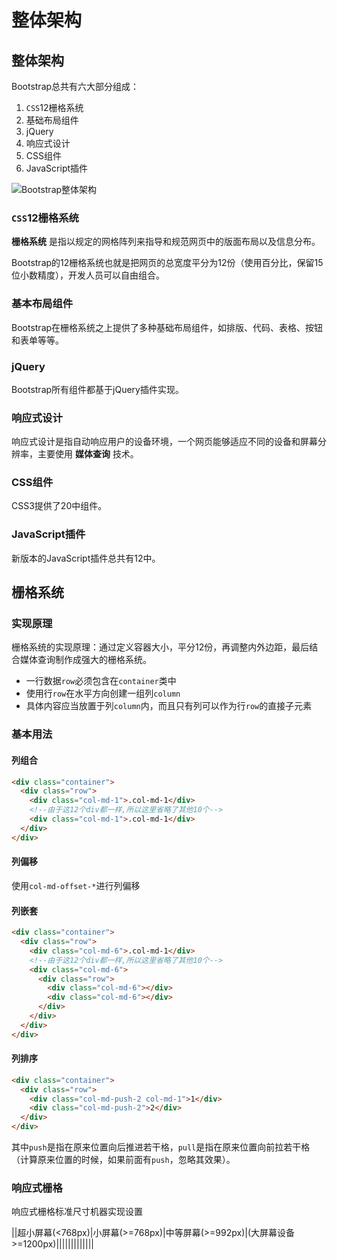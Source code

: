 # 整体架构
## 整体架构
Bootstrap总共有六大部分组成：

1. `CSS`12栅格系统
2. 基础布局组件
3. jQuery
4. 响应式设计
5. CSS组件
6. JavaScript插件

![Bootstrap整体架构](https://raw.githubusercontent.com/xyb930826/Understanding_Bootstrap/master/doc/image/2-Bootstrap%E6%95%B4%E4%BD%93%E6%9E%B6%E6%9E%84.PNG)


### `CSS`12栅格系统
**栅格系统** 是指以规定的网格阵列来指导和规范网页中的版面布局以及信息分布。

Bootstrap的12栅格系统也就是把网页的总宽度平分为12份（使用百分比，保留15位小数精度），开发人员可以自由组合。

### 基本布局组件
Bootstrap在栅格系统之上提供了多种基础布局组件，如排版、代码、表格、按钮和表单等等。

### jQuery
Bootstrap所有组件都基于jQuery插件实现。

### 响应式设计
响应式设计是指自动响应用户的设备环境，一个网页能够适应不同的设备和屏幕分辨率，主要使用 **媒体查询** 技术。

### CSS组件
CSS3提供了20中组件。

### JavaScript插件
新版本的JavaScript插件总共有12中。

## 栅格系统
### 实现原理

栅格系统的实现原理：通过定义容器大小，平分12份，再调整内外边距，最后结合媒体查询制作成强大的栅格系统。

* 一行数据`row`必须包含在`container`类中
* 使用行`row`在水平方向创建一组列`column`
* 具体内容应当放置于列`column`内，而且只有列可以作为行`row`的直接子元素

### 基本用法
#### 列组合

```html
<div class="container">
  <div class="row">
    <div class="col-md-1">.col-md-1</div>
    <!--由于这12个div都一样,所以这里省略了其他10个-->
    <div class="col-md-1">.col-md-1</div>
  </div>
</div>
```

#### 列偏移
使用`col-md-offset-*`进行列偏移

#### 列嵌套
```html
<div class="container">
  <div class="row">
    <div class="col-md-6">.col-md-1</div>
    <!--由于这12个div都一样,所以这里省略了其他10个-->
    <div class="col-md-6">
      <div class="row">
        <div class="col-md-6"></div>
        <div class="col-md-6"></div>
      </div>
    </div>
  </div>
</div>
```

#### 列排序
```html
<div class="container">
  <div class="row">
    <div class="col-md-push-2 col-md-1">1</div>
    <div class="col-md-push-2">2</div>
  </div>
</div>
```

其中`push`是指在原来位置向后推进若干格，`pull`是指在原来位置向前拉若干格（计算原来位置的时候，如果前面有`push`，忽略其效果）。

### 响应式栅格

响应式栅格标准尺寸机器实现设置

||超小屏幕(<768px)|小屏幕(>=768px)|中等屏幕(>=992px)|(大屏幕设备>=1200px)|||||||||||||
